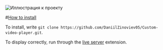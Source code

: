 ![Иллюстрация к проекту](https://github.com/DaniilZinoviev05/Custom-video-player/blob/master/vokoscreenNG-2024-08-13_23-50-41.gif)


#[How to install](docs/CONTRIBUTING.md)


To install, write `git clone https://github.com/DaniilZinoviev05/Custom-video-player.git`.


To display correctly, run through the [live server](https://marketplace.visualstudio.com/items?itemName=ritwickdey.LiveServer) extension.
